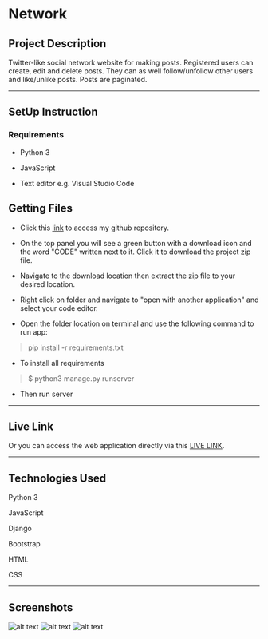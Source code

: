 # Network

## Project Description

Twitter-like social network website for making posts. Registered users can create, edit and delete posts. They can as well follow/unfollow other users and like/unlike posts. Posts are paginated.

*****

## SetUp Instruction

### Requirements

* Python 3

* JavaScript

* Text editor e.g. Visual Studio Code

## Getting Files

* Click this [link](https://github.com/GretaRob/Network) to access my github repository.

* On the top panel you will see a green button with a download icon and the word "CODE" written next to it. Click it to download the project zip file.

* Navigate to the download location then extract the zip file to your desired location.

* Right click on folder and navigate to "open with another application" and select your code editor.

* Open the folder location on terminal and use the following command to run app:

> pip install -r requirements.txt

* To install all requirements

> $ python3 manage.py runserver

* Then run server

*****

## Live Link
Or you can access the web application directly via this [LIVE LINK](https:///).

*****

## Technologies Used

Python 3

JavaScript

Django

Bootstrap

HTML

CSS

*****

## Screenshots  

  ![alt text](https://github.com/GretaRob/Network/blob/main/screenshot1.JPG)
  ![alt text](https://github.com/GretaRob/Network/blob/main/screenshot2.JPG)
   ![alt text](https://github.com/GretaRob/Network/blob/main/screenshot3.JPG)


